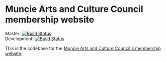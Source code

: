 # Muncie Arts and Culture Council membership website

Master: [![Build Status](https://travis-ci.org/PhantomWatson/macc.svg?branch=master)](https://travis-ci.org/PhantomWatson/macc)  
Development: [![Build Status](https://travis-ci.org/PhantomWatson/macc.svg?branch=development)](https://travis-ci.org/PhantomWatson/macc)

This is the codebase for the [Muncie Arts and Culture Council's membership website](https://members.munciearts.org).
